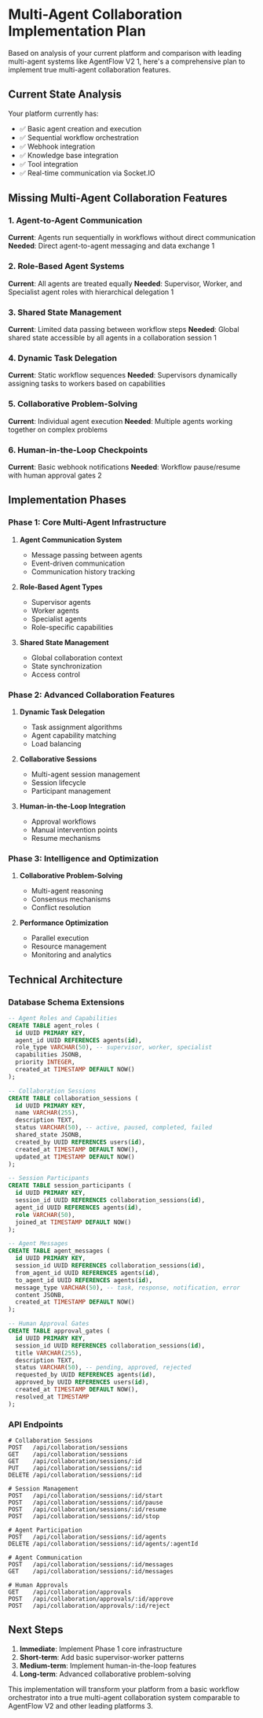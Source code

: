 # Multi-Agent Collaboration Implementation Plan

Based on analysis of your current platform and comparison with leading multi-agent systems like AgentFlow V2 <mcreference link="https://docs.flowiseai.com/using-flowise/agentflowv2" index="1">1</mcreference>, here's a comprehensive plan to implement true multi-agent collaboration features.

## Current State Analysis

Your platform currently has:
- ✅ Basic agent creation and execution
- ✅ Sequential workflow orchestration
- ✅ Webhook integration
- ✅ Knowledge base integration
- ✅ Tool integration
- ✅ Real-time communication via Socket.IO

## Missing Multi-Agent Collaboration Features

### 1. Agent-to-Agent Communication
**Current**: Agents run sequentially in workflows without direct communication
**Needed**: Direct agent-to-agent messaging and data exchange <mcreference link="https://docs.flowiseai.com/using-flowise/agentflowv2" index="1">1</mcreference>

### 2. Role-Based Agent Systems
**Current**: All agents are treated equally
**Needed**: Supervisor, Worker, and Specialist agent roles with hierarchical delegation <mcreference link="https://docs.flowiseai.com/using-flowise/agentflowv2" index="1">1</mcreference>

### 3. Shared State Management
**Current**: Limited data passing between workflow steps
**Needed**: Global shared state accessible by all agents in a collaboration session <mcreference link="https://docs.flowiseai.com/using-flowise/agentflowv2" index="1">1</mcreference>

### 4. Dynamic Task Delegation
**Current**: Static workflow sequences
**Needed**: Supervisors dynamically assigning tasks to workers based on capabilities

### 5. Collaborative Problem-Solving
**Current**: Individual agent execution
**Needed**: Multiple agents working together on complex problems

### 6. Human-in-the-Loop Checkpoints
**Current**: Basic webhook notifications
**Needed**: Workflow pause/resume with human approval gates <mcreference link="https://www.microsoft.com/en-us/microsoft-copilot/blog/copilot-studio/introducing-agent-flows-transforming-automation-with-ai-first-workflows/" index="2">2</mcreference>

## Implementation Phases

### Phase 1: Core Multi-Agent Infrastructure
1. **Agent Communication System**
   - Message passing between agents
   - Event-driven communication
   - Communication history tracking

2. **Role-Based Agent Types**
   - Supervisor agents
   - Worker agents
   - Specialist agents
   - Role-specific capabilities

3. **Shared State Management**
   - Global collaboration context
   - State synchronization
   - Access control

### Phase 2: Advanced Collaboration Features
1. **Dynamic Task Delegation**
   - Task assignment algorithms
   - Agent capability matching
   - Load balancing

2. **Collaborative Sessions**
   - Multi-agent session management
   - Session lifecycle
   - Participant management

3. **Human-in-the-Loop Integration**
   - Approval workflows
   - Manual intervention points
   - Resume mechanisms

### Phase 3: Intelligence and Optimization
1. **Collaborative Problem-Solving**
   - Multi-agent reasoning
   - Consensus mechanisms
   - Conflict resolution

2. **Performance Optimization**
   - Parallel execution
   - Resource management
   - Monitoring and analytics

## Technical Architecture

### Database Schema Extensions
```sql
-- Agent Roles and Capabilities
CREATE TABLE agent_roles (
  id UUID PRIMARY KEY,
  agent_id UUID REFERENCES agents(id),
  role_type VARCHAR(50), -- supervisor, worker, specialist
  capabilities JSONB,
  priority INTEGER,
  created_at TIMESTAMP DEFAULT NOW()
);

-- Collaboration Sessions
CREATE TABLE collaboration_sessions (
  id UUID PRIMARY KEY,
  name VARCHAR(255),
  description TEXT,
  status VARCHAR(50), -- active, paused, completed, failed
  shared_state JSONB,
  created_by UUID REFERENCES users(id),
  created_at TIMESTAMP DEFAULT NOW(),
  updated_at TIMESTAMP DEFAULT NOW()
);

-- Session Participants
CREATE TABLE session_participants (
  id UUID PRIMARY KEY,
  session_id UUID REFERENCES collaboration_sessions(id),
  agent_id UUID REFERENCES agents(id),
  role VARCHAR(50),
  joined_at TIMESTAMP DEFAULT NOW()
);

-- Agent Messages
CREATE TABLE agent_messages (
  id UUID PRIMARY KEY,
  session_id UUID REFERENCES collaboration_sessions(id),
  from_agent_id UUID REFERENCES agents(id),
  to_agent_id UUID REFERENCES agents(id),
  message_type VARCHAR(50), -- task, response, notification, error
  content JSONB,
  created_at TIMESTAMP DEFAULT NOW()
);

-- Human Approval Gates
CREATE TABLE approval_gates (
  id UUID PRIMARY KEY,
  session_id UUID REFERENCES collaboration_sessions(id),
  title VARCHAR(255),
  description TEXT,
  status VARCHAR(50), -- pending, approved, rejected
  requested_by UUID REFERENCES agents(id),
  approved_by UUID REFERENCES users(id),
  created_at TIMESTAMP DEFAULT NOW(),
  resolved_at TIMESTAMP
);
```

### API Endpoints
```
# Collaboration Sessions
POST   /api/collaboration/sessions
GET    /api/collaboration/sessions
GET    /api/collaboration/sessions/:id
PUT    /api/collaboration/sessions/:id
DELETE /api/collaboration/sessions/:id

# Session Management
POST   /api/collaboration/sessions/:id/start
POST   /api/collaboration/sessions/:id/pause
POST   /api/collaboration/sessions/:id/resume
POST   /api/collaboration/sessions/:id/stop

# Agent Participation
POST   /api/collaboration/sessions/:id/agents
DELETE /api/collaboration/sessions/:id/agents/:agentId

# Agent Communication
POST   /api/collaboration/sessions/:id/messages
GET    /api/collaboration/sessions/:id/messages

# Human Approvals
GET    /api/collaboration/approvals
POST   /api/collaboration/approvals/:id/approve
POST   /api/collaboration/approvals/:id/reject
```

## Next Steps

1. **Immediate**: Implement Phase 1 core infrastructure
2. **Short-term**: Add basic supervisor-worker patterns
3. **Medium-term**: Implement human-in-the-loop features
4. **Long-term**: Advanced collaborative problem-solving

This implementation will transform your platform from a basic workflow orchestrator into a true multi-agent collaboration system comparable to AgentFlow V2 and other leading platforms <mcreference link="https://www.shakudo.io/blog/top-9-ai-agent-frameworks" index="3">3</mcreference>.